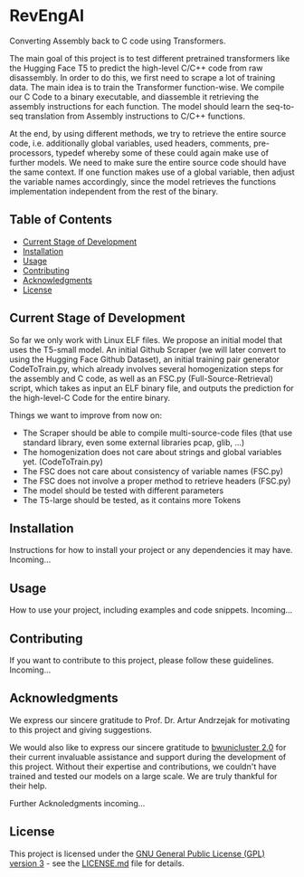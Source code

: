 # RevEngAI
Converting Assembly back to C code using Transformers.

The main goal of this project is to test different pretrained transformers like the Hugging Face T5 to predict the high-level C/C++ code from raw disassembly.
In order to do this, we first need to scrape a lot of training data. The main idea is to train the Transformer function-wise. We compile our C Code to a binary executable, and diassemble it retrieving the assembly instructions for each function. The model should learn the seq-to-seq translation from Assembly instructions to C/C++ functions.

At the end, by using different methods, we try to retrieve the entire source code, i.e. additionally global variables, used headers, comments, pre-processors, typedef whereby some of these could again make use of further models. We need to make sure the entire source code should have the same context. If one function makes use of a global variable, then adjust the variable names accordingly, since the model retrieves the functions implementation independent from the rest of the binary.

## Table of Contents
- [Current Stage of Development](#current-stage-of-development)
- [Installation](#installation)
- [Usage](#usage)
- [Contributing](#contributing)
- [Acknowledgments](#acknowledgments)
- [License](#license)

## Current Stage of Development
So far we only work with Linux ELF files. We propose an initial model that uses the T5-small model. An initial Github Scraper (we will later convert to using the Hugging Face Github Dataset), an initial training pair generator CodeToTrain.py, which already involves several homogenization steps for the assembly and C code, as well as an FSC.py (Full-Source-Retrieval) script, which takes as input an ELF binary file, and outputs the prediction for the high-level-C Code for the entire binary.

Things we want to improve from now on:
- The Scraper should be able to compile multi-source-code files (that use standard library, even some external libraries pcap, glib, ...)
- The homogenization does not care about strings and global variables yet. (CodeToTrain.py)
- The FSC does not care about consistency of variable names (FSC.py)
- The FSC does not involve a proper method to retrieve headers (FSC.py)
- The model should be tested with different parameters
- The T5-large should be tested, as it contains more Tokens

## Installation

Instructions for how to install your project or any dependencies it may have. Incoming...

## Usage

How to use your project, including examples and code snippets. Incoming...

## Contributing

If you want to contribute to this project, please follow these guidelines. Incoming...

## Acknowledgments

We express our sincere gratitude to Prof. Dr. Artur Andrzejak for motivating to this project and giving suggestions.

We would also like to express our sincere gratitude to [bwunicluster 2.0](https://www.scc.kit.edu/dienste/bwUniCluster_2.0.php) for their current invaluable assistance and support during the development of this project. Without their expertise and contributions, we couldn't have trained and tested our models on a large scale. We are truly thankful for their help.

Further Acknoledgments incoming...

## License

This project is licensed under the [GNU General Public License (GPL) version 3](LICENSE.md) - see the [LICENSE.md](LICENSE.md) file for details.
